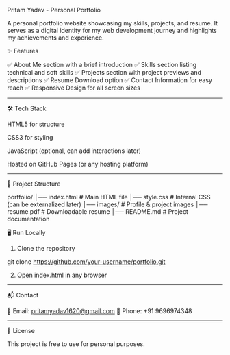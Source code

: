 Pritam Yadav - Personal Portfolio

A personal portfolio website showcasing my skills, projects, and resume. It serves as a digital identity for my web development journey and highlights my achievements and experience.

✨ Features

✅ About Me section with a brief introduction
✅ Skills section listing technical and soft skills
✅ Projects section with project previews and descriptions
✅ Resume Download option
✅ Contact Information for easy reach
✅ Responsive Design for all screen sizes


---

🛠️ Tech Stack

HTML5 for structure

CSS3 for styling

JavaScript (optional, can add interactions later)

Hosted on GitHub Pages (or any hosting platform)



---

📂 Project Structure

portfolio/
│── index.html      # Main HTML file
│── style.css       # Internal CSS (can be externalized later)
│── images/         # Profile & project images
│── resume.pdf      # Downloadable resume
│── README.md       # Project documentation

🖥️ Run Locally

1. Clone the repository

git clone https://github.com/your-username/portfolio.git


2. Open index.html in any browser




---

📬 Contact

📧 Email: pritamyadav1620@gmail.com
📱 Phone: +91 9696974348


---

📜 License

This project is free to use for personal purposes.



